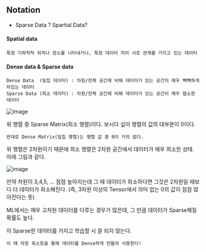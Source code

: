 ## Notation

- Sparse Data ? Spartial Data?

#### Spatial data 

    특정 기하학적 위치나 장소를 나타내거나, 특정 데이터 끼리 서로 관계를 가지고 있는 데이터

#### Dense data & Sparse data 

    Dense Data  (밀집 데이터) : 차원/전체 공간에 비해 데이터가 있는 공간이 매우 빽빽하게 차있는 데이터 
    Sparse Data (희소 데이터) : 차원/전체 공간에 비해 데이터가 있는 공간이 매우 협소한 데이터


![image](https://user-images.githubusercontent.com/59076451/129004403-0fc6ca9b-d13f-4cfd-bcbb-01f42b888c24.png)

위 행렬 중 Sparse Matrix(희소 행렬)이다. 보시다 싶이 행렬의 값의 대부분이 0이다.
    
    반대로 Dense Matrix(밀집 행렬)는 행렬 값 중 0이 거의 없다.
   
위 행렬은 2차원이기 때문에 희소 행렬은 2차원 공간에서 데이터가 매우 희소한 상태. 아래 그림과 같다.
    
![image](https://user-images.githubusercontent.com/59076451/129004371-a8b85535-4931-44da-a969-d80f1cbfd42a.png)

만약 차원이 3,4,5, ... 점점 높아지는데 그 때 데이터가 희소하다면 그것은 2차원일 때보다 더 데이터가 희소해진다. (즉, 3차원 이상의 Tensor에서 의미 없는 0의 값이 점점 많아진다는 뜻)

ML에서는 매우 고차원 데이터를 다루는 경우가 많은데, 그 만큼 데이터가 Sparse해질 확률도 높다.

이 Sparse한 데이터를 가지고 학습할 시 잘 되지 않는다.

    이 때 차원 축소등을 통해 데이터를 Dense하게 만들어 사용한다!

